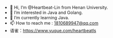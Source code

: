 - 👋 Hi, I’m @Heartbeat-Lin from Henan University.
- 👀 I’m interested in Java and Golang.
- 🌱 I’m currently learning Java.
- 📫 How to reach me : 1810689947@qq.com
- 语雀：https://www.yuque.com/heartbeatls

<!---
Heartbeat-Lin/Heartbeat-Lin is a ✨ special ✨ repository because its `README.md` (this file) appears on your GitHub profile.
You can click the Preview link to take a look at your changes.
--->

